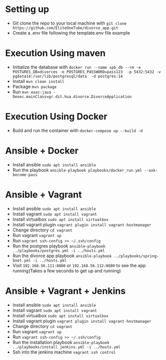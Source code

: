# Setting up 
* Git clone the repo to your local machine with `git clone https://github.com/EliteOneTube/divorce_app.git`
* Create a .env file following the template.env file example

# Execution Using maven
* Initialize the database with `docker run --name spb_db --rm -e POSTGRES_DB=divorces -e POSTGRES_PASSWORD=pass123  -p 5432:5432 -v pgdata14:/var/lib/postgresql/data  -d postgres:14`
* Install  `mvn clean install`
* Package `mvn package`
* Run `mvn exec:java -Dexec.mainClass=gr.dit.hua.divorce.DivorceApplication`

#  Execution Using Docker
* Build and run the container with `docker-compose up --build -d`

# Ansible + Docker
* Install ansible `sudo apt install ansible`
* Run the playbook `ansible-playbook playbooks/docker_run.yml --ask-become-pass`

# Ansible + Vagrant
* Install ansible `sudo apt install ansible`
* Install vagrant `sudo apt install vagrant`
* Install virtualbox `sudo apt install virtualbox`
* Install vagrant plugin `vagrant plugin install vagrant-hostmanager`
* Change directory `cd vagrant`
* Run vagrant `vagrant up`
* Run `vagrant ssh-config >> ~/.ssh/config`
* Run the postgres playbook `ansible-playbook ../playbooks/postgres.yml -i ../hosts.yml`
* Run the divorce app playbook `ansible-playbook ../playbooks/spring-boot.yml -i ../hosts.yml`
* Visit `192.168.56.111:8080` or `192.168.56.112:8080` to see the app running(Takes a few seconds to get up and running)

# Ansible + Vagrant + Jenkins
* Install ansible `sudo apt install ansible`
* Install vagrant `sudo apt install vagrant`
* Install virtualbox `sudo apt install virtualbox`
* Install vagrant plugin `vagrant plugin install vagrant-hostmanager`
* Change directory `cd vagrant`
* Run vagrant `vagrant up`
* Run `vagrant ssh-config >> ~/.ssh/config`
* Run the installation playbook `ansible-playbook ../playbooks/install_jenkins.yml -i ../hosts.yml`
* Ssh into the jenkins machine `vagrant ssh control`